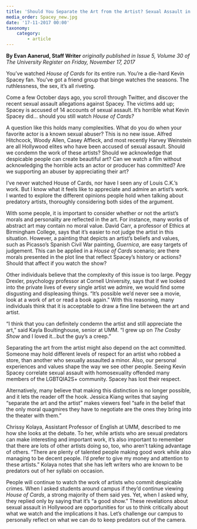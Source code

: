 ```yaml
---
title: 'Should You Separate the Art from the Artist? Sexual Assault in Hollywood'
media_order: Spacey_new.jpg
date: '17-11-2017 00:00'
taxonomy:
    category:
        - article
---
```


**By Evan Aanerud, Staff Writer** _originally published in Issue 5, Volume 30 of The University Register on Friday, November 17, 2017_

You’ve watched _House of Cards_ for its entire run. You’re a die-hard Kevin Spacey fan. You’ve got a friend group that binge watches the seasons. The ruthlessness, the sex, it’s all riveting. 

Come a few October days ago, you scroll through Twitter, and discover the recent sexual assault allegations against Spacey. The victims add up; Spacey is accused of 14 accounts of sexual assault. It’s horrible what Kevin Spacey did… should you still watch _House of Cards?_

A question like this holds many complexities. What do you do when your favorite actor is a known sexual abuser? This is no new issue. Alfred Hitchcock, Woody Allen, Casey Affleck, and most recently Harvey Weinstein are all Hollywood elites who have been accused of sexual assault. Should we condemn the work of these artists? Should we acknowledge that despicable people can create beautiful art? Can we watch a film without acknowledging the horrible acts an actor or producer has committed? Are we supporting an abuser by appreciating their art? 

I’ve never watched House of Cards, nor have I seen any of Louis C.K.’s work. But I know what it feels like to appreciate and admire an artist’s work. I wanted to explore the different opinions people hold when talking about predatory artists, thoroughly considering both sides of the argument. 

With some people, it is important to consider whether or not the artist’s morals and personality are reflected in the art. For instance, many works of abstract art may contain no moral value. David Carr, a professor of Ethics at Birmingham College, says that it’s easier to not judge the artist in this situation. However, a painting that depicts an artist’s beliefs and values, such as Picasso’s Spanish Civil War painting, _Guernica_, are easy targets of judgement. This can be applied in a _House of Cards_ scenario; are there morals presented in the plot line that reflect Spacey’s history or actions? Should that affect if you watch the show?

Other individuals believe that the complexity of this issue is too large. Peggy Drexler, psychology professor at Cornell University, says that if we looked into the private lives of every single artist we admire, we would find some disgusting and displeasing things. “It’s possible we’d never see a movie, look at a work of art or read a book again.” With this reasoning, many individuals think that it is acceptable to draw a fine line between the art and artist. 

“I think that you can definitely condemn the artist and still appreciate the art,” said Kayla Boultinghouse, senior at UMM. “I grew up on _The Cosby Show_ and I loved it...but the guy’s a creep.” 

Separating the art from the artist might also depend on the act committed. Someone may hold different levels of respect for an artist who robbed a store, than another who sexually assaulted a minor. Also, our personal experiences and values shape the way we see other people. Seeing Kevin Spacey correlate sexual assault with homosexuality offended many members of the LGBTQIA2S+ community. Spacey has lost their respect. 

Alternatively, many believe that making this distinction is no longer possible, and it lets the reader off the hook. Jessica Kiang writes that saying “separate the art and the artist” makes viewers feel “safe in the belief that the only moral quagmires they have to negotiate are the ones they bring into the theater with them.” 

Chrissy Kolaya, Assistant Professor of English at UMM, described to me how she looks at the debate. To her, while artists who are sexual predators can make interesting and important work, it’s also important to remember that there are lots of other artists doing so, too, who aren’t taking advantage of others. “There are plenty of talented people making good work while also managing to be decent people. I’d prefer to give my money and attention to these artists.” Kolaya notes that she has left writers who are known to be predators out of her syllabi on occasion.

People will continue to watch the work of artists who commit despicable crimes. When I asked students around campus if they’d continue viewing _House of Cards_, a strong majority of them said yes. Yet, when I asked why, they replied only by saying that it’s “a good show.” These revelations about sexual assault in Hollywood are opportunities for us to think critically about what we watch and the implications it has. Let’s challenge our campus to personally reflect on what we can do to keep predators out of the camera.